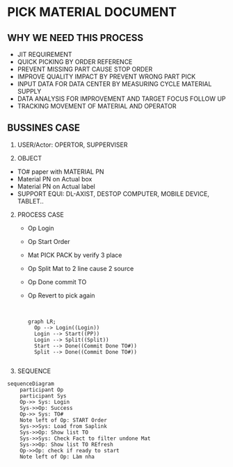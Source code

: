 # PICK MATERIAL DOCUMENT



## WHY WE NEED THIS PROCESS

- JIT REQUIREMENT
- QUICK PICKING BY ORDER REFERENCE
- PREVENT MISSING PART CAUSE STOP ORDER
- IMPROVE QUALITY IMPACT BY PREVENT WRONG PART PICK
- INPUT DATA FOR DATA CENTER BY MEASURING CYCLE MATERIAL SUPPLY 
- DATA ANALYSIS FOR IMPROVEMENT AND TARGET FOCUS FOLLOW UP
- TRACKING MOVEMENT OF MATERIAL AND OPERATOR



## BUSSINES CASE



 1.  USER/Actor: OPERTOR, SUPPERVISER

  2. OBJECT

   - TO# paper with MATERIAL PN
   - Material PN on Actual box
   - Material PN on Actual label
   - SUPPORT EQUI: DL-AXIST, DESTOP COMPUTER, MOBILE DEVICE, TABLET..

2. PROCESS CASE

    - Op Login

    - Op Start Order

    - Mat PICK PACK by verify 3 place

    - Op Split Mat to 2 line cause 2 source

    - Op Done commit TO

    - Op Revert to pick again

      ​

      ```mermaid
      graph LR;
      	Op --> Login((Login))
      	Login --> Start((PP))
      	Login --> Split((Split))
      	Start --> Done((Commit Done TO#))
      	Split --> Done((Commit Done TO#))
      	
      ```




  

3. SEQUENCE


```mermaid
sequenceDiagram
    participant Op
    participant Sys
    Op->> Sys: Login
    Sys->>Op: Success
    Op->> Sys: TO#
    Note left of Op: START Order
    Sys->>Sys: Load from Saplink
    Sys->>Op: Show list TO
    Sys->>Sys: Check Fact to filter undone Mat
    Sys->>Op: Show list TO REfresh
    Op->>Op: check if ready to start
    Note left of Op: Làm nha
```


















